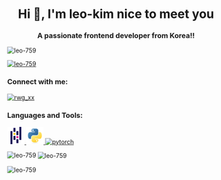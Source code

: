 <h1 align="center">Hi 👋, I'm leo-kim nice to meet you</h1>
<h3 align="center">A passionate frontend developer from Korea!!</h3>

<p align="left"> <img src="https://komarev.com/ghpvc/?username=leo-759&label=Profile%20views&color=0e75b6&style=flat" alt="leo-759" /> </p>

<p align="left"> <a href="https://github.com/ryo-ma/github-profile-trophy"><img src="https://github-profile-trophy.vercel.app/?username=leo-759" alt="leo-759" /></a> </p>

<h3 align="left">Connect with me:</h3>
<p align="left">
<a href="https://instagram.com/rwg_xx" target="blank"><img align="center" src="https://raw.githubusercontent.com/rahuldkjain/github-profile-readme-generator/master/src/images/icons/Social/instagram.svg" alt="rwg_xx" height="30" width="40" /></a>
</p>

<h3 align="left">Languages and Tools:</h3>
<p align="left"> <a href="https://pandas.pydata.org/" target="_blank" rel="noreferrer"> <img src="https://raw.githubusercontent.com/devicons/devicon/2ae2a900d2f041da66e950e4d48052658d850630/icons/pandas/pandas-original.svg" alt="pandas" width="40" height="40"/> </a> <a href="https://www.python.org" target="_blank" rel="noreferrer"> <img src="https://raw.githubusercontent.com/devicons/devicon/master/icons/python/python-original.svg" alt="python" width="40" height="40"/> </a> <a href="https://pytorch.org/" target="_blank" rel="noreferrer"> <img src="https://www.vectorlogo.zone/logos/pytorch/pytorch-icon.svg" alt="pytorch" width="40" height="40"/> </a> </p>

<p><img align="left" src="https://github-readme-stats.vercel.app/api/top-langs?username=leo-759&show_icons=true&locale=en&layout=compact" alt="leo-759" /></p>

<p>&nbsp;<img align="center" src="https://github-readme-stats.vercel.app/api?username=leo-759&show_icons=true&locale=en" alt="leo-759" /></p>

<p><img align="center" src="https://github-readme-streak-stats.herokuapp.com/?user=leo-759&" alt="leo-759" /></p>
